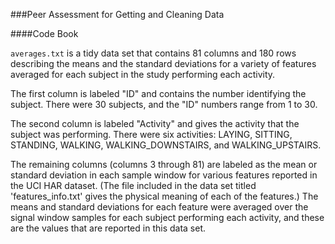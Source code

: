 ###Peer Assessment for Getting and Cleaning Data

####Code Book

`averages.txt` is a tidy data set that contains 81 columns and 180 rows describing the means and the standard deviations for a variety of features averaged for each subject in the study performing each activity.

The first column is labeled "ID" and contains the number identifying the subject. There were 30 subjects, and the "ID" numbers range from 1 to 30.

The second column is labeled "Activity" and gives the activity that the subject was performing. There were six activities: LAYING, SITTING, STANDING, WALKING, WALKING_DOWNSTAIRS, and WALKING_UPSTAIRS.

The remaining columns (columns 3 through 81) are labeled as the mean or standard deviation in each sample window for various features reported in the UCI HAR dataset. (The file included in the data set titled 'features_info.txt' gives the physical meaning of each of the features.) The means and standard deviations for each feature were averaged over the signal window samples for each subject performing each activity, and these are the values that are reported in this data set.
